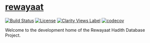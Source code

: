 # [rewayaat](http://rewayaat.info) 
[![Build Status](https://travis-ci.org/rewayaat/rewayaat.svg?branch=master)](https://travis-ci.org/rewayaat/rewayaat) [![License](https://img.shields.io/badge/License-Apache%202.0-blue.svg)](https://opensource.org/licenses/Apache-2.0) [![Clarity Views Label](https://clarityviews.io/badge)](https://clarityviews.io/github/Zir0-93/rewayaat?branch=master) [![codecov](https://codecov.io/gh/rewayaat/rewayaat/branch/master/graph/badge.svg)](https://codecov.io/gh/rewayaat/rewayaat)



Welcome to the development home of the Rewayaat Hadith Database Project.
